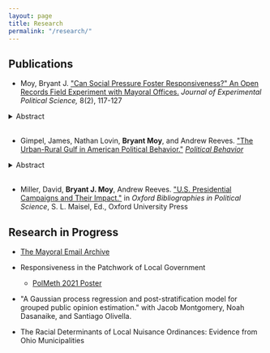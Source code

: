 ```yaml
---
layout: page
title: Research
permalink: "/research/"
---
```

## Publications
* Moy, Bryant J. ["Can Social Pressure Foster Responsiveness?" An Open Records Field Experiment with Mayoral Offices.](https://www.cambridge.org/core/journals/journal-of-experimental-political-science/article/can-social-pressure-foster-responsiveness-an-open-records-field-experiment-with-mayoral-offices/514BD7EBF8449FA868D995A599EABCC8) *Journal of Experimental Political Science,* 8(2), 117-127
<details>
<summary>Abstract</summary>
This paper examines the extent to which social pressures can foster greater responsiveness among public officials. I conduct a non-deceptive field experiment on 1400 city executives across all 50 states and measure their level of responsiveness to open records requests. I use two messages to prime social pressure. The first treatment centers on the norm and duty to be responsive to the public’s request for transparency. The second treatment is grounded in the peer effect literature, which suggests that individuals change their behavior in the face of potential social sanctioning and accountability. I find no evidence that mayors are affected by priming the officials’ duty to the public. The mayors who received the peer effects prime were 6–8 percentage points less likely to respond, which suggests a “backfire effect.” This paper contributes to the growing responsiveness literature on the local level and the potential detrimental impact of priming peer effects.</details>
  &nbsp;
  
* Gimpel, James, Nathan Lovin, **Bryant Moy**, and Andrew Reeves. ["The Urban-Rural Gulf in American Political Behavior."](https://bryantjmoy.github.io/assets/urbanrural.pdf) [*Political Behavior*](https://link.springer.com/article/10.1007/s11109-020-09601-w)
 <details>
<summary>Abstract</summary>
Urban–rural differences in partisan political loyalty are as familiar in the United States as they are in other countries. In this paper, we examine Gallup survey data from the early-2000s through 2018 to understand the urban–rural fissure that has been so noticeable in recent elections. We consider the potential mechanisms of an urban–rural political divide. We suggest that urban and rural dwellers oppose each other because they reside in far apart locations without much interaction and support different political parties because population size structures opinion quite differently in small towns compared with large cities. In particular, we consider the extent to which the compositional characteristics (i.e., race, income, education, etc.) of the individuals living in these locales drives the divide. We find that sizable urban–rural differences persist even after accounting for an array of individual-level characteris- tics that typically distinguish them.</details>
  &nbsp;
  
* Miller, David, **Bryant J. Moy**, Andrew Reeves. ["U.S. Presidential Campaigns and Their Impact."](http://www.oxfordbibliographies.com/view/document/obo-9780199756223/obo-9780199756223-0156.xml) in *Oxford Bibliographies in Political Science*, S. L. Maisel, Ed., Oxford University Press

<!-- +## Invited to Revise and Resubmit or Under Review+ -->
<!-- +## Revise and Resubmit or Under Review+ -->
<!-- * [Can Social Pressure Foster Responsiveness?](Projects/SocialPressureMayors.md) An Open Records Field Experiment with Mayoral Offices *(Invited to Revise and Resubmit)*+ -->

<!-- +### Working Papers#*+ -->
<!-- +##* Hacker, Hans, Lisa Bohn, and **Bryant Moy**. "A Grave Responsibility": *Twelve Angry Men*, Critical Thinking, and Cross-Disciplinary Learning Communities + -->

<!-- +##** Rickert, Patrick, Nicholas W. Waterbury, and **Bryant J. Moy**.
[Changing Principals: Committee Chair Effectiveness in a Partisan Congress](https://bryantjmoy.github.io/assets/APSA2019RickertWaterburyMoy.pdf)+ -->

## Research in Progress

* [The Mayoral Email Archive](https://bryantjmoy.github.io/Projects/Mayoral_Email_Archive)

* Responsiveness in the Patchwork of Local Government
  * [PolMeth 2021 Poster](https://bryantjmoy.github.io/assets/Moy_PolMeth_2021.pdf)
  &nbsp;

* "A Gaussian process regression and post-stratification model for grouped public opinion estimation." with Jacob Montgomery, Noah Dasanaike, and Santiago Olivella.

* The Racial Determinants of Local Nuisance Ordinances: Evidence from Ohio Municipalities

<!-- +* The Fox News Effect on Uninformed and Misinformed Responses: Assessing the Variability in Political Knowledge+ -->

<!-- +* Comparing Criteria for Confounder Selection+ -->


